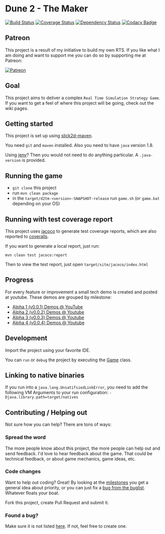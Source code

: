 # Dune 2 - The Maker
[![Build Status](https://travis-ci.org/Fundynamic/dune2themaker4j.svg?branch=master)](https://travis-ci.org/Fundynamic/dune2themaker4j) [![Coverage Status](https://coveralls.io/repos/Fundynamic/dune2themaker4j/badge.svg?branch=master&service=github)](https://coveralls.io/github/Fundynamic/dune2themaker4j?branch=master) [![Dependency Status](https://www.versioneye.com/user/projects/55f7caf43ed894001e000657/badge.svg?style=flat)](https://www.versioneye.com/user/projects/55f7caf43ed894001e000657) [![Codacy Badge](https://api.codacy.com/project/badge/dea23d73a0e04bffb72cda91ba0ef73c)](https://www.codacy.com/app/stefanhendriks/dune2themaker4j) 

## Patreon
This project is a result of my initiative to build my own RTS. If you like what I am doing and want to support me you can do so by supporting me at Patreon:

[![Patreon](https://c5.patreon.com/external/logo/become_a_patron_button.png)](https://www.patreon.com/indienamic)

## Goal
This project aims to deliver a complex `Real Time Simulation Strategy Game`. If you want to get a feel of where this project will be going, check out the wiki pages.

## Getting started
This project is set up using [slick2d-maven](https://github.com/nguillaumin/slick2d-maven). 

You need `git` and `maven` installed. Also you need to have `java` version 1.8.

Using [jenv](https://github.com/gcuisinier/jenv)? Then you would not need to do anything particular. A `.java-version` is provided. 

## Running the game
- `git clone` this project
- run `mvn clean package`
- in the `target/d2tm-<version>-SNAPSHOT-release` run `game.sh` (or `game.bat` depending on your OS)

## Running with test coverage report
This project uses [jacoco](https://github.com/jacoco/jacoco) to generate test coverage reports, which are also reported to [coveralls](https://coveralls.io/github/Fundynamic/dune2themaker4j).
 
If you want to generate a local report, just run:

```
mvn clean test jacoco:report
```

Then to view the test report, just open `target/site/jacoco/index.html`

## Progress
For every feature or improvement a small tech demo is created and posted at youtube. These demos are grouped by milestone:

- [Alpha 1 (v0.0.1) Demos @ YouTube](https://www.youtube.com/playlist?list=PLGJc4IZyoBW2_Ue06RVQewDQBF8nkW_dE)
- [Alpha 2 (v0.0.2) Demos @ Youtube](https://www.youtube.com/playlist?list=PLGJc4IZyoBW0rdEfpvgFH2sHiB3JIR-BN)
- [Alpha 3 (v0.0.3) Demos @ Youtube](https://www.youtube.com/playlist?list=PLGJc4IZyoBW3gzw8Op11WWOeftgjHGZJv)
- [Alpha 4 (v0.0.4) Demos @ Youtube](https://www.youtube.com/playlist?list=PLGJc4IZyoBW3AJTOohs34NWrcKsT2nw9Y)

## Development
Import the project using your favorite IDE.

You can `run` or `debug` the project by executing the [Game](https://github.com/Fundynamic/dune2themaker4j/blob/master/src/main/java/com/fundynamic/d2tm/Game.java) class.

## Linking to native binaries
If you run into a `java.lang.UnsatifsiedLinkError`, you need to add the following VM Arguments to your run configuration: `-Djava.library.path=target/natives`

## Contributing / Helping out
Not sure how you can help? There are tons of ways:

### Spread the word
The more people know about this project, the more people can help out and send feedback. I'd love to hear feedback about the game.
That could be technical feedback, or about game mechanics, game ideas, etc.

### Code changes
Want to help out coding? Great! By looking at the [milestones](https://github.com/Fundynamic/dune2themaker4j/milestones) you get a general idea about priority, or you can just
fix a [bug from the buglist](https://github.com/Fundynamic/dune2themaker4j/issues). Whatever floats your boat.

Fork this project, create Pull Request and submit it.

### Found a bug?
Make sure it is not listed [here](https://github.com/Fundynamic/dune2themaker4j/issues). If not, feel free to create one.


